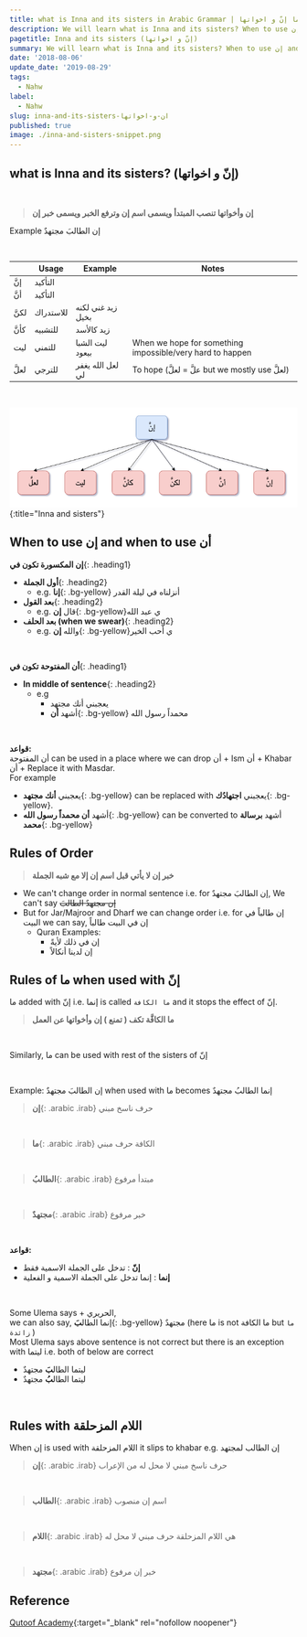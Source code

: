 ```yaml
---
title: what is Inna and its sisters in Arabic Grammar | ما إنّ و اخواتها
description: We will learn what is Inna and its sisters? When to use إن and when to use أن? Rules of ما when used with إنّ?
pagetitle: Inna and its sisters (إنّ و اخواتها)
summary: We will learn what is Inna and its sisters? When to use إن and when to use أن? Rules of ما when used with إنّ?
date: '2018-08-06'
update_date: '2019-08-29'
tags:
  - Nahw
label:
  - Nahw
slug: inna-and-its-sisters-ان-و-اخواتها
published: true
image: ./inna-and-sisters-snippet.png
---
```


## what is Inna and its sisters? (إنّ و اخواتها)
<br/>

> **إن وأخواتها تنصب المبتدأ ويسمى اسم إن وترفع الخبر ويسمى خبر إن**

Example
إن الطالبَ مجتهدٌ


<br/>


|     | Usage     | Example           | Notes                                                     |
|-----|-----------|-------------------|-----------------------------------------------------------|
| إنَّ  | التأكيد   |                   |                                                           |
| أنَّ  | التأكيد   |                   |                                                           |
| لكنَّ | للاستدراك | زيد غني لكنه بخيل |                                                           |
| كأنَّ | للتشبيه    | زيد كالأسد        |                                                           |
| ليت | للتمني    | ليت الشبا بيعود   | When we hope for something impossible/very hard to happen |
| لعلَّ |     للترجي      | لعل الله يغفر لي  | To hope (علَّ = لعلَّ but we mostly use لعلَّ)                                                  |

<br/>

![Inna and sisters](./inna-and-sisters.png){:title="Inna and sisters"}

## When to use إن and when to use أن
**إن المكسورة تكون في**{: .heading1}  
- **أول الجملة**{: .heading2}
  - e.g. **إنا**{: .bg-yellow} أنزلناه في ليلة القدر
- **بعد القول**{: .heading2}
  - e.g. قال **إن**{: .bg-yellow}ي عبد الله
- **بعد الحلف (when we swear)**{: .heading2}
  - e.g. والله **إن**{: .bg-yellow}ي أحب الخير

<br/>

**أن المفتوحة تكون في**{: .heading1}  
- **In middle of sentence**{: .heading2}
  - e.g 
    - يعجبني أنك مجتهد 
    - أشهد **أن**{: .bg-yellow} محمداً رسول الله


<br/>

**قواعد:**   
أن المفتوحة can be used in a place where we can drop أن + Ism أن + Khabar أن + Replace it with Masdar.  
For example 
- يعجبني **أنك مجتهد**{: .bg-yellow} can be replaced with يعجبني **اجتهادُك**{: .bg-yellow}.  
- أشهد **أن محمداً رسول الله**{: .bg-yellow} can be converted to أشهد **برسالة محمد**{: .bg-yellow}

## Rules of Order
> **خبر إن لا يأتي قبل اسم إن إلا مع شبه الجملة**

- We can't change order in normal sentence i.e. for إن الطالبَ مجتهدٌ, We can't say <s>إن مجتهدٌ الطالبَ</s>
- But for Jar/Majroor and Dharf we can change order i.e. for إن طالباً في البيت we can say, إن في البيت طالباً
  - Quran Examples: 
    - إن في ذلك لأيةً
    - إن لدينا أنكالاً

## Rules of ما when used with إنّ
ما added with إنّ i.e. إنما is called ``` ما الكافة ``` and it stops the effect of إنّ.
> **ما الكافَّة تكف ( تمنع ) إن وأخواتها عن العمل**

<br/>

Similarly, ما can be used with rest of the sisters of إنّ

<br/>

Example: إن الطالبَ مجتهدٌ when used with ما becomes إنما الطالبُ مجتهدٌ

> **إن**{: .arabic .irab}
حرف ناسخ مبني

<br/>

> **ما**{: .arabic .irab}
الكافة حرف مبني

<br/>

> **الطالبُ**{: .arabic .irab}
مبتدأ مرفوع

<br/>

> **مجتهدٌ**{: .arabic .irab}
خبر مرفوع

<br/>

**قواعد:** 
- **إنّ** : تدخل على الجملة الاسمية فقط
- **إنما** : إنما تدخل على الجملة الاسمية و الفعلية

<br/>

Some Ulema says + الحريري,  
we can also say,  إنما الطال**بَ**{: .bg-yellow} مجتهدٌ (here ما is not ما الكافة  but ``` ما زائدة ``` )  
Most Ulema says above sentence is not correct but there is an exception with ليتما i.e. both of below are correct
  - ليتما الطال**بَ** مجتهدٌ
  - ليتما الطال**بُ** مجتهدٌ


<br/>

## Rules with اللام المزحلقة
When إن is used with اللام المزحلقة it slips to khabar e.g.  إن الطالب لمجتهد

> **إن**{: .arabic .irab}
حرف ناسخ مبني لا محل له من الإعراب

<br/>

> **الطالب**{: .arabic .irab}
 اسم إن منصوب

<br/>

> **اللام**{: .arabic .irab}
هي اللام المزحلقة حرف مبني لا محل له

<br/>

> **مجتهد**{: .arabic .irab}
خبر إن مرفوع

## Reference
[Qutoof Academy](https://www.qutoofacademy.com/){:target="_blank" rel="nofollow noopener"}